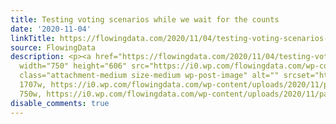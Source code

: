 ```yaml
---
title: Testing voting scenarios while we wait for the counts
date: '2020-11-04'
linkTitle: https://flowingdata.com/2020/11/04/testing-voting-scenarios-while-we-wait-for-the-counts/
source: FlowingData
description: <p><a href="https://flowingdata.com/2020/11/04/testing-voting-scenarios-while-we-wait-for-the-counts/"><img
  width="750" height="606" src="https://i0.wp.com/flowingdata.com/wp-content/uploads/2020/11/paths-to-victory.png?fit=750%2C606&amp;ssl=1"
  class="attachment-medium size-medium wp-post-image" alt="" srcset="https://i0.wp.com/flowingdata.com/wp-content/uploads/2020/11/paths-to-victory.png?w=1707&amp;ssl=1
  1707w, https://i0.wp.com/flowingdata.com/wp-content/uploads/2020/11/paths-to-victory.png?resize=750%2C606&amp;ssl=1
  750w, https://i0.wp.com/flowingdata.com/wp-content/uploads/2020/11/paths- ...
disable_comments: true
---
```

<p><a href="https://flowingdata.com/2020/11/04/testing-voting-scenarios-while-we-wait-for-the-counts/"><img width="750" height="606" src="https://i0.wp.com/flowingdata.com/wp-content/uploads/2020/11/paths-to-victory.png?fit=750%2C606&amp;ssl=1" class="attachment-medium size-medium wp-post-image" alt="" srcset="https://i0.wp.com/flowingdata.com/wp-content/uploads/2020/11/paths-to-victory.png?w=1707&amp;ssl=1 1707w, https://i0.wp.com/flowingdata.com/wp-content/uploads/2020/11/paths-to-victory.png?resize=750%2C606&amp;ssl=1 750w, https://i0.wp.com/flowingdata.com/wp-content/uploads/2020/11/paths- ...